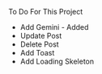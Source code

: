To Do For This Project

- Add Gemini - Added
- Update Post
- Delete Post
- Add Toast
- Add Loading Skeleton
